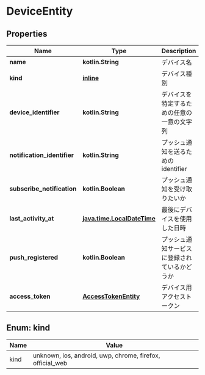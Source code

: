 
# DeviceEntity

## Properties
Name | Type | Description | Notes
------------ | ------------- | ------------- | -------------
**name** | **kotlin.String** | デバイス名 |  [optional]
**kind** | [**inline**](#KindEnum) | デバイス種別 |  [optional]
**device_identifier** | **kotlin.String** | デバイスを特定するための任意の一意の文字列 |  [optional]
**notification_identifier** | **kotlin.String** | プッシュ通知を送るためのidentifier |  [optional]
**subscribe_notification** | **kotlin.Boolean** | プッシュ通知を受け取りたいか |  [optional]
**last_activity_at** | [**java.time.LocalDateTime**](java.time.LocalDateTime.md) | 最後にデバイスを使用した日時 |  [optional]
**push_registered** | **kotlin.Boolean** | プッシュ通知サービスに登録されているかどうか |  [optional]
**access_token** | [**AccessTokenEntity**](AccessTokenEntity.md) | デバイス用アクセストークン |  [optional]


<a name="KindEnum"></a>
## Enum: kind
Name | Value
---- | -----
kind | unknown, ios, android, uwp, chrome, firefox, official_web



